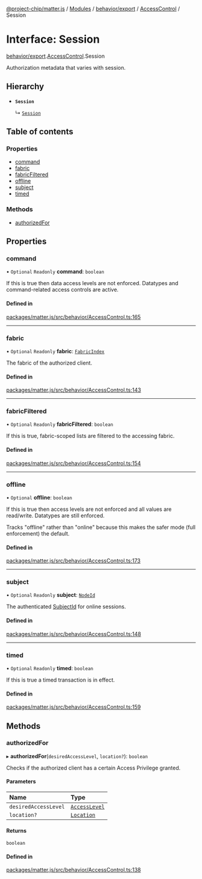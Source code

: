 [@project-chip/matter.js](../README.md) / [Modules](../modules.md) / [behavior/export](../modules/behavior_export.md) / [AccessControl](../modules/behavior_export.AccessControl.md) / Session

# Interface: Session

[behavior/export](../modules/behavior_export.md).[AccessControl](../modules/behavior_export.AccessControl.md).Session

Authorization metadata that varies with session.

## Hierarchy

- **`Session`**

  ↳ [`Session`](behavior_cluster_export._internal_.Session.md)

## Table of contents

### Properties

- [command](behavior_export.AccessControl.Session.md#command)
- [fabric](behavior_export.AccessControl.Session.md#fabric)
- [fabricFiltered](behavior_export.AccessControl.Session.md#fabricfiltered)
- [offline](behavior_export.AccessControl.Session.md#offline)
- [subject](behavior_export.AccessControl.Session.md#subject)
- [timed](behavior_export.AccessControl.Session.md#timed)

### Methods

- [authorizedFor](behavior_export.AccessControl.Session.md#authorizedfor)

## Properties

### command

• `Optional` `Readonly` **command**: `boolean`

If this is true then data access levels are not enforced.  Datatypes and command-related access controls are
active.

#### Defined in

[packages/matter.js/src/behavior/AccessControl.ts:165](https://github.com/project-chip/matter.js/blob/5f71eedebdb9fa54338bde320c311bb359b7455d/packages/matter.js/src/behavior/AccessControl.ts#L165)

___

### fabric

• `Optional` `Readonly` **fabric**: [`FabricIndex`](../modules/datatype_export.md#fabricindex)

The fabric of the authorized client.

#### Defined in

[packages/matter.js/src/behavior/AccessControl.ts:143](https://github.com/project-chip/matter.js/blob/5f71eedebdb9fa54338bde320c311bb359b7455d/packages/matter.js/src/behavior/AccessControl.ts#L143)

___

### fabricFiltered

• `Optional` `Readonly` **fabricFiltered**: `boolean`

If this is true, fabric-scoped lists are filtered to the accessing
fabric.

#### Defined in

[packages/matter.js/src/behavior/AccessControl.ts:154](https://github.com/project-chip/matter.js/blob/5f71eedebdb9fa54338bde320c311bb359b7455d/packages/matter.js/src/behavior/AccessControl.ts#L154)

___

### offline

• `Optional` **offline**: `boolean`

If this is true then access levels are not enforced and all values are read/write.  Datatypes are still
enforced.

Tracks "offline" rather than "online" because this makes the safer mode (full enforcement) the default.

#### Defined in

[packages/matter.js/src/behavior/AccessControl.ts:173](https://github.com/project-chip/matter.js/blob/5f71eedebdb9fa54338bde320c311bb359b7455d/packages/matter.js/src/behavior/AccessControl.ts#L173)

___

### subject

• `Optional` `Readonly` **subject**: [`NodeId`](../modules/datatype_export.md#nodeid)

The authenticated [SubjectId](../modules/datatype_export.md#subjectid) for online sessions.

#### Defined in

[packages/matter.js/src/behavior/AccessControl.ts:148](https://github.com/project-chip/matter.js/blob/5f71eedebdb9fa54338bde320c311bb359b7455d/packages/matter.js/src/behavior/AccessControl.ts#L148)

___

### timed

• `Optional` `Readonly` **timed**: `boolean`

If this is true a timed transaction is in effect.

#### Defined in

[packages/matter.js/src/behavior/AccessControl.ts:159](https://github.com/project-chip/matter.js/blob/5f71eedebdb9fa54338bde320c311bb359b7455d/packages/matter.js/src/behavior/AccessControl.ts#L159)

## Methods

### authorizedFor

▸ **authorizedFor**(`desiredAccessLevel`, `location?`): `boolean`

Checks if the authorized client has a certain Access Privilege granted.

#### Parameters

| Name | Type |
| :------ | :------ |
| `desiredAccessLevel` | [`AccessLevel`](../enums/cluster_export.AccessLevel.md) |
| `location?` | [`Location`](behavior_export.AccessControl.Location.md) |

#### Returns

`boolean`

#### Defined in

[packages/matter.js/src/behavior/AccessControl.ts:138](https://github.com/project-chip/matter.js/blob/5f71eedebdb9fa54338bde320c311bb359b7455d/packages/matter.js/src/behavior/AccessControl.ts#L138)
